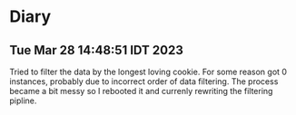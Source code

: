 # Diary

## Tue Mar 28 14:48:51 IDT 2023
Tried to filter the data by the longest loving cookie. 
For some reason got 0 instances, probably due to incorrect order of data filtering.
The process became a bit messy so I rebooted it and currenly rewriting the filtering pipline.

